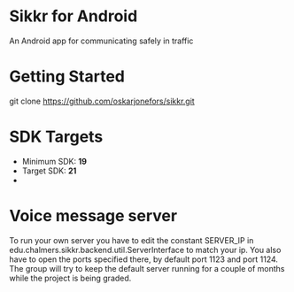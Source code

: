 **Sikkr for Android**
=====
An Android app for communicating safely in traffic

**Getting Started**
=====
git clone https://github.com/oskarjonefors/sikkr.git

**SDK Targets**
=====
 - Minimum SDK: **19**
 - Target SDK: **21**
 - 
 **Voice message server**
=====
To run your own server you have to edit the constant SERVER_IP in edu.chalmers.sikkr.backend.util.ServerInterface to match your ip. You also have to open the ports specified there, by default port 1123 and port 1124. The group will try to keep the default server running for a couple of months while the project is being graded.
